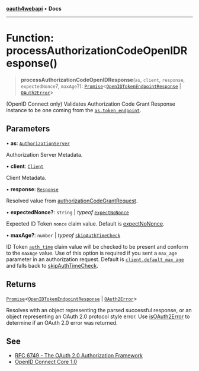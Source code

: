 [**oauth4webapi**](../README.md) • **Docs**

***

# Function: processAuthorizationCodeOpenIDResponse()

> **processAuthorizationCodeOpenIDResponse**(`as`, `client`, `response`, `expectedNonce`?, `maxAge`?): [`Promise`](https://developer.mozilla.org/docs/Web/JavaScript/Reference/Global_Objects/Promise)\<[`OpenIDTokenEndpointResponse`](../interfaces/OpenIDTokenEndpointResponse.md) \| [`OAuth2Error`](../interfaces/OAuth2Error.md)\>

(OpenID Connect only) Validates Authorization Code Grant Response instance to be one coming from
the [`as.token_endpoint`](../interfaces/AuthorizationServer.md#token_endpoint).

## Parameters

• **as**: [`AuthorizationServer`](../interfaces/AuthorizationServer.md)

Authorization Server Metadata.

• **client**: [`Client`](../interfaces/Client.md)

Client Metadata.

• **response**: [`Response`](https://developer.mozilla.org/docs/Web/API/Response)

Resolved value from [authorizationCodeGrantRequest](authorizationCodeGrantRequest-1.md).

• **expectedNonce?**: `string` \| *typeof* [`expectNoNonce`](../variables/expectNoNonce.md)

Expected ID Token `nonce` claim value. Default is [expectNoNonce](../variables/expectNoNonce.md).

• **maxAge?**: `number` \| *typeof* [`skipAuthTimeCheck`](../variables/skipAuthTimeCheck.md)

ID Token [`auth_time`](../interfaces/IDToken.md#auth_time) claim value will be checked to be
  present and conform to the `maxAge` value. Use of this option is required if you sent a
  `max_age` parameter in an authorization request. Default is
  [`client.default_max_age`](../interfaces/Client.md#default_max_age) and falls back to
  [skipAuthTimeCheck](../variables/skipAuthTimeCheck.md).

## Returns

[`Promise`](https://developer.mozilla.org/docs/Web/JavaScript/Reference/Global_Objects/Promise)\<[`OpenIDTokenEndpointResponse`](../interfaces/OpenIDTokenEndpointResponse.md) \| [`OAuth2Error`](../interfaces/OAuth2Error.md)\>

Resolves with an object representing the parsed successful response, or an object
  representing an OAuth 2.0 protocol style error. Use [isOAuth2Error](isOAuth2Error-1.md) to determine if an
  OAuth 2.0 error was returned.

## See

 - [RFC 6749 - The OAuth 2.0 Authorization Framework](https://www.rfc-editor.org/rfc/rfc6749.html#section-4.1)
 - [OpenID Connect Core 1.0](https://openid.net/specs/openid-connect-core-1_0.html#CodeFlowAuth)
